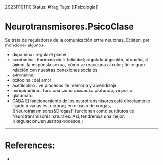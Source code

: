 202311101110
Status: #frag
Tags: [[Psicología]]

# Neurotransmisores.PsicoClase

Se trata de reguladores de la comunicación entre neuronas. Existen, por mencionar algunos: 
- dopamina : regula el placer 
- serotonina : hormona de la felicidad; regula la digestión, el sueño, el ánimo, la respuesta sexual, cómo se reacciona al dolor; tiene gran relación con nuestras conexiones sociales 
- adrenalina:  
- oxitocina : del amor 
- acetilcolina : ve procesos de memoria y aprendizaje 
- norepinefrina : funciona como descanso profundo; ve por la  
- glutamato 
- GABA 
El funcionamiento de los neurotransmisores está directamente ligado a varias estructuras; en el caso de drogas, [[Neurotransmisores&Drogas]] funcionan como sustitutos de Neurotransmisores naturales. 
Así, tendremos una mejor: 
[[RegulaciónDeNuestrosProcesos]]

---
# References:
- 
